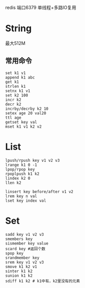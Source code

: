 redis 
端口6379
单线程+多路IO复用
# String
最大512M
## 常用命令
```shell script
set k1 v1
append k1 abc
get k1
strlen k1
setnx k1 v1
set k2 100
incr k2
decr k2
incrby/decrby k2 10
setex age 20 val20
ttl age
getset key val
mset k1 v1 k2 v2
```
# List
```shell script
lpush/rpush key v1 v2 v3
lrange k1 0 -1
lpop/rpop key
rpoplpush k1 k2
lindex k2 0
llen k2

linsert key before/after v1 v2
lrem key n val 
lset key index val
```
# Set
```shell script
sadd key v1 v2 v3
smembers key
sismember key value
scard key #返回个数
spop key
srandmember key
srem key v1 v2 v3
smove k1 k2 v1
sinter k1 k2
sunion k1 k2 
sdiff k1 k2 # k1中有，k2里没有的元素
```